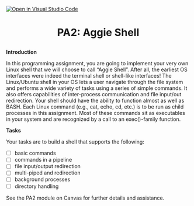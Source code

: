 [![Open in Visual Studio Code](https://classroom.github.com/assets/open-in-vscode-f059dc9a6f8d3a56e377f745f24479a46679e63a5d9fe6f495e02850cd0d8118.svg)](https://classroom.github.com/online_ide?assignment_repo_id=7037493&assignment_repo_type=AssignmentRepo)
# <p align="center">PA2: Aggie Shell<p>

**Introduction**

In this programming assignment, you are going to implement your very own Linux shell that we will choose to call “Aggie Shell”. After all, the earliest OS interfaces were indeed the terminal shell or shell-like interfaces! The Linux/Ubuntu shell in your OS lets a user navigate through the file system and performs a wide variety of tasks using a series of simple commands. It also offers capabilities of inter-process communication and file input/out redirection. Your shell should have the ability to function almost as well as BASH. Each Linux command (e.g., cat, echo, cd, etc.) is to be run as child processes in this assignment. Most of these commands sit as executables in your system and are recognized by a call to an exec()-family function.

**Tasks**

Your tasks are to build a shell that supports the following:
  - [ ] basic commands
  - [ ] commands in a pipeline
  - [ ] file input/output redirection
  - [ ] multi-piped and redirection
  - [ ] background processes
  - [ ] directory handling

See the PA2 module on Canvas for further details and assistance.
